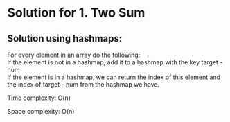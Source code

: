 # Solution for 1. Two Sum
## Solution using hashmaps: 
<p>For every element in an array do the following: <br>
If the element is not in a hashmap, add it to a hashmap with the key target - num <br>
If the element is in a hashmap, we can return the index of this element and the index of target - num from the hashmap we have.
</p>
<p>Time complexity: O(n)</p>
<p>Space complexity: O(n)</p>